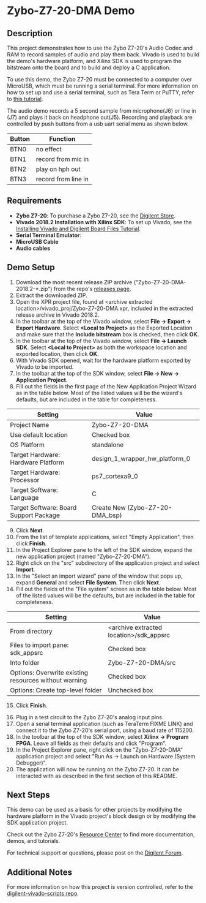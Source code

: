 Zybo-Z7-20-DMA Demo
====================

Description
-----------

This project demonstrates how to use the Zybo Z7-20's Audio Codec and RAM to record samples of audio and play them back. Vivado is used to build the demo's hardware platform, and Xilinx SDK is used to program the bitstream onto the board and to build and deploy a C application.

To use this demo, the Zybo Z7-20 must be connected to a computer over MicroUSB, which must be running a serial terminal. For more information on how to set up and use a serial terminal, such as Tera Term or PuTTY, refer to [this tutorial](https://reference.digilentinc.com/learn/programmable-logic/tutorials/tera-term).

The audio demo records a 5 second sample from microphone(J6) or line in (J7) and plays it back on headphone out(J5). Recording and playback are controlled by push buttons from a usb uart serial menu as shown below.

|  Button  | Function             |
| -------- | -------------------- |
|  BTN0    |  no effect           |
|  BTN1    |  record from mic in  |
|  BTN2    |  play on hph out     |
|  BTN3    |  record from line in |



Requirements
------------
* **Zybo Z7-20**: To purchase a Zybo Z7-20, see the [Digilent Store](https://store.digilentinc.com/zybo-z7-zynq-7000-arm-fpga-soc-development-board/).
* **Vivado 2018.2 Installation with Xilinx SDK**: To set up Vivado, see the [Installing Vivado and Digilent Board Files Tutorial](https://reference.digilentinc.com/vivado/installing-vivado/start).
* **Serial Terminal Emulator**: 
* **MicroUSB Cable**
* **Audio cables**

Demo Setup
----------

1. Download the most recent release ZIP archive ("Zybo-Z7-20-DMA-2018.2-*.zip") from the repo's [releases page](https://github.com/Digilent/Zybo-Z7-20-DMA/releases).
2. Extract the downloaded ZIP.
3. Open the XPR project file, found at \<archive extracted location\>/vivado_proj/Zybo-Z7-20-DMA.xpr, included in the extracted release archive in Vivado 2018.2.
4. In the toolbar at the top of the Vivado window, select **File -> Export -> Export Hardware**. Select **\<Local to Project\>** as the Exported Location and make sure that the **Include bitstream** box is checked, then click **OK**.
5. In the toolbar at the top of the Vivado window, select **File -> Launch SDK**. Select **\<Local to Project\>** as both the workspace location and exported location, then click **OK**.
6. With Vivado SDK opened, wait for the hardware platform exported by Vivado to be imported.
7. In the toolbar at the top of the SDK window, select **File -> New -> Application Project**.
8. Fill out the fields in the first page of the New Application Project Wizard as in the table below. Most of the listed values will be the wizard's defaults, but are included in the table for completeness.

| Setting                                 | Value                             |
| --------------------------------------- | --------------------------------- |
| Project Name                            | Zybo-Z7-20-DMA                    |
| Use default location                    | Checked box                       |
| OS Platform                             | standalone                        |
| Target Hardware: Hardware Platform      | design_1_wrapper_hw_platform_0    |
| Target Hardware: Processor              | ps7_cortexa9_0                    |
| Target Software: Language               | C                                 |
| Target Software: Board Support Package  | Create New (Zybo-Z7-20-DMA_bsp)   |

9. Click **Next**.
10. From the list of template applications, select "Empty Application", then click **Finish**.
11. In the Project Explorer pane to the left of the SDK window, expand the new application project (named "Zybo-Z7-20-DMA").
12. Right click on the "src" subdirectory of the application project and select **Import**.
13. In the "Select an import wizard" pane of the window that pops up, expand **General** and select **File System**. Then click **Next**.
14. Fill out the fields of the "File system" screen as in the table below. Most of the listed values will be the defaults, but are included in the table for completeness.

| Setting                                                | Value                                      |
| -                                                      | -                                          |
| From directory                                         | \<archive extracted location\>/sdk_appsrc  |
| Files to import pane: sdk_appsrc                       | Checked box                                |
| Into folder                                            | Zybo-Z7-20-DMA/src                         |
| Options: Overwrite existing resources without warning  | Checked box                                |
| Options: Create top-level folder                       | Unchecked box                              |

15. Click **Finish**.

<Note for maintainers: This project does not require any additional configuration of application or bsp projects. Projects that require any of this configuration should have the steps required to do so described here.>

16. Plug in a test circuit to the Zybo Z7-20's analog input pins.
17. Open a serial terminal application (such as TeraTerm FIXME LINK) and connect it to the Zybo Z7-20's serial port, using a baud rate of 115200.
18. In the toolbar at the top of the SDK window, select **Xilinx -> Program FPGA**. Leave all fields as their defaults and click "Program".
19. In the Project Explorer pane, right click on the "Zybo-Z7-20-DMA" application project and select "Run As -> Launch on Hardware (System Debugger)".
20. The application will now be running on the Zybo Z7-20. It can be interacted with as described in the first section of this README.

Next Steps
----------
This demo can be used as a basis for other projects by modifying the hardware platform in the Vivado project's block design or by modifying the SDK application project.

Check out the Zybo Z7-20's [Resource Center](https://reference.digilentinc.com/reference/programmable-logic/zybo-z7/start) to find more documentation, demos, and tutorials.

For technical support or questions, please post on the [Digilent Forum](forum.digilentinc.com).

Additional Notes
----------------
For more information on how this project is version controlled, refer to the [digilent-vivado-scripts repo](https://github.com/digilent/digilent-vivado-scripts).